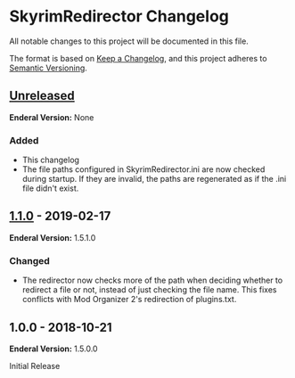 # SkyrimRedirector Changelog
All notable changes to this project will be documented in this file.

The format is based on [Keep a Changelog](https://keepachangelog.com/en/1.0.0/),
and this project adheres to [Semantic Versioning](https://semver.org/spec/v2.0.0.html).

## [Unreleased]
**Enderal Version:** None

### Added
* This changelog
* The file paths configured in SkyrimRedirector.ini are now checked during startup. If they are invalid, the paths are regenerated as if the .ini file didn't exist.

## [1.1.0] - 2019-02-17
**Enderal Version:** 1.5.1.0

### Changed
* The redirector now checks more of the path when deciding whether to redirect a file or not, instead of just checking the file name. This fixes conflicts with Mod Organizer 2's redirection of plugins.txt.

## 1.0.0 - 2018-10-21
**Enderal Version:** 1.5.0.0

Initial Release

[Unreleased]: https://github.com/Davipb/SkyrimRedirector/compare/v1.1.0...HEAD
[1.1.0]: https://github.com/Davipb/SkyrimRedirector/compare/v1.0.0...v1.1.0